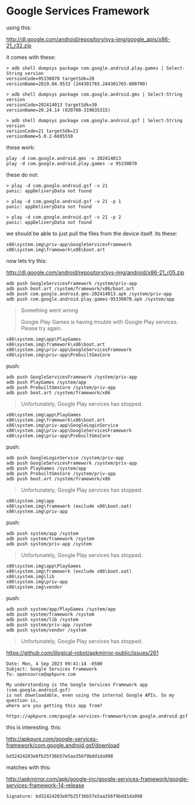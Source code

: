 # Google Services Framework

using this:

<http://dl.google.com/android/repository/sys-img/google_apis/x86-21_r32.zip>

it comes with these:

~~~
> adb shell dumpsys package com.google.android.play.games | Select-String version
versionCode=95330070 targetSdk=28
versionName=2019.04.9533 (244301765.244301765-000700)

> adb shell dumpsys package com.google.android.gms | Select-String version
versionCode=202414013 targetSdk=30
versionName=20.24.14 (020700-319035315)

> adb shell dumpsys package com.google.android.gsf | Select-String version
versionCode=21 targetSdk=21
versionName=5.0.2-6695550
~~~

these work:

~~~
play -d com.google.android.gms -v 202414013
play -d com.google.android.play.games -v 95330070
~~~

these do not:

~~~
> play -d com.google.android.gsf -v 21
panic: appDeliveryData not found

> play -d com.google.android.gsf -v 21 -p 1
panic: appDeliveryData not found

> play -d com.google.android.gsf -v 21 -p 2
panic: appDeliveryData not found
~~~

we should be able to just pull the files from the device itself. its these:

~~~
x86\system.img\priv-app\GoogleServicesFramework
x86\system.img\framework\x86\boot.art
~~~

now lets try this:

<http://dl.google.com/android/repository/sys-img/android/x86-21_r05.zip>

~~~
adb push GoogleServicesFramework /system/priv-app
adb push boot.art /system/framework/x86/boot.art
adb push com.google.android.gms-202414013.apk /system/priv-app
adb push com.google.android.play.games-95330070.apk /system/app
~~~

> Something went wrong
>
> Google Play Games is having trouble with Google Play services. Please try
> again.

~~~
x86\system.img\app\PlayGames
x86\system.img\framework\x86\boot.art
x86\system.img\priv-app\GoogleServicesFramework
x86\system.img\priv-app\PrebuiltGmsCore
~~~

push:

~~~
adb push GoogleServicesFramework /system/priv-app
adb push PlayGames /system/app
adb push PrebuiltGmsCore /system/priv-app
adb push boot.art /system/framework/x86
~~~

> Unfortunately, Google Play services has stopped.

~~~
x86\system.img\app\PlayGames
x86\system.img\framework\x86\boot.art
x86\system.img\priv-app\GoogleLoginService
x86\system.img\priv-app\GoogleServicesFramework
x86\system.img\priv-app\PrebuiltGmsCore
~~~

push:

~~~
adb push GoogleLoginService /system/priv-app
adb push GoogleServicesFramework /system/priv-app
adb push PlayGames /system/app
adb push PrebuiltGmsCore /system/priv-app
adb push boot.art /system/framework/x86
~~~

> Unfortunately, Google Play services has stopped.

~~~
x86\system.img\app
x86\system.img\framework (exclude x86\boot.oat)
x86\system.img\priv-app
~~~

push:

~~~
adb push system/app /system
adb push system/framework /system
adb push system/priv-app /system
~~~

> Unfortunately, Google Play services has stopped.

~~~
x86\system.img\app\PlayGames
x86\system.img\framework (exclude x86\boot.oat)
x86\system.img\lib
x86\system.img\priv-app
x86\system.img\vendor
~~~

push:

~~~
adb push system/app/PlayGames /system/app
adb push system/framework /system
adb push system/lib /system
adb push system/priv-app /system
adb push system/vendor /system
~~~

> Unfortunately, Google Play services has stopped.

https://github.com/illogical-robot/apkmirror-public/issues/261

~~~
Date: Mon, 4 Sep 2023 09:41:14 -0500
Subject: Google Services Framework
To: opensource@apkpure.com

My understanding is the Google Services Framework app (com.google.android.gsf)
is not downloadable, even using the internal Google APIs. So my question is,
where are you getting this app from?

https://apkpure.com/google-services-framework/com.google.android.gsf
~~~

this is interesting. this:

http://apkpure.com/google-services-framework/com.google.android.gsf/download

~~~
bd32424203e0fb25f36b57e5aa356f9bdd1da998
~~~

matches with this:

http://apkmirror.com/apk/google-inc/google-services-framework/google-services-framework-14-release

~~~
Signature: bd32424203e0fb25f36b57e5aa356f9bdd1da998
~~~
